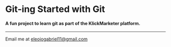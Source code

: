 # Git-ing Started with Git

#### A fun project to learn git as part of the **KlickMarketer** platform.

---

Email me at [eleojogabriel11@gmail.com](Gmail:eleojogabriel11@gmail.com)